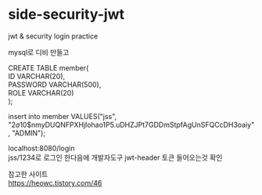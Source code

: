 # side-security-jwt
jwt &amp; security login practice</br>

mysql로 디비 만들고</br>

CREATE TABLE member(</br>
ID 			VARCHAR(20),</br>
PASSWORD	VARCHAR(500),</br>
ROLE		VARCHAR(20)</br>
);</br>


insert into member VALUES("jss", "$2a$10$nmyDUQNFPXHjlohao1P5.uDHZJPt7GDDmStpfAgUnSFQCcDH3oaiy", "ADMIN"); </br>

localhost:8080/login</br>
jss/1234로 로그인 한다음에 개발자도구 jwt-header 토큰 들어오는것 확인</br>

참고한 사이트</br>
https://heowc.tistory.com/46</br>
